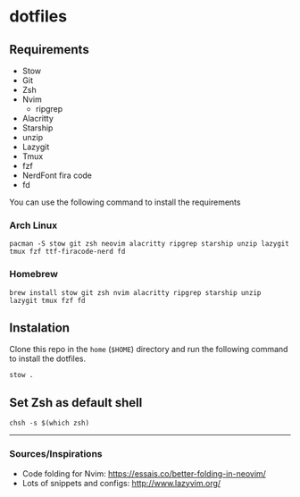 # dotfiles

## Requirements

- Stow
- Git
- Zsh
- Nvim
  - ripgrep
- Alacritty
- Starship
- unzip
- Lazygit
- Tmux
- fzf
- NerdFont fira code
- fd

You can use the following command to install the requirements

### Arch Linux

```shell
pacman -S stow git zsh neovim alacritty ripgrep starship unzip lazygit tmux fzf ttf-firacode-nerd fd
```

### Homebrew

```shell
brew install stow git zsh nvim alacritty ripgrep starship unzip lazygit tmux fzf fd
```

## Instalation

Clone this repo in the `home` (`$HOME`) directory and run the following command to install the dotfiles.

```shell
stow .
```

## Set Zsh as default shell

```shell
chsh -s $(which zsh)
```

---

### Sources/Inspirations

- Code folding for Nvim: https://essais.co/better-folding-in-neovim/
- Lots of snippets and configs: http://www.lazyvim.org/
